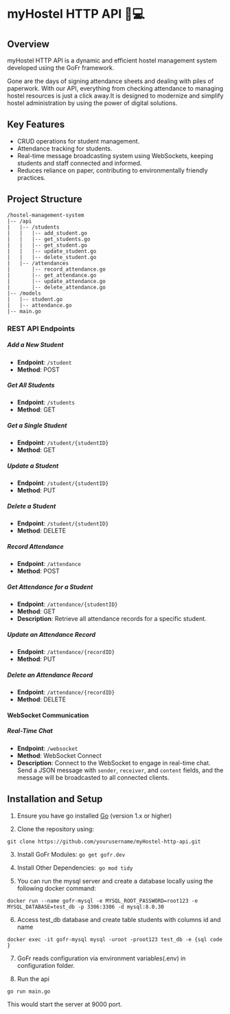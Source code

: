 # myHostel HTTP API 📝💻

## Overview

myHostel HTTP API is a dynamic and efficient hostel management system developed using the GoFr framework.

Gone are the days of signing attendance sheets and dealing with piles of paperwork. With our API, everything from checking attendance to managing hostel resources is just a click away.It is designed to modernize and simplify hostel administration by using the power of digital solutions.

## Key Features 

- CRUD operations for student management.
- Attendance tracking for students.
- Real-time message broadcasting system using WebSockets,  keeping students and staff connected and informed.
- Reduces reliance on paper, contributing to environmentally friendly practices.

## Project Structure
```
/hostel-management-system
|-- /api
|   |-- /students
|   |   |-- add_student.go
|   |   |-- get_students.go
|   |   |-- get_student.go
|   |   |-- update_student.go
|   |   |-- delete_student.go
|   |-- /attendances
|       |-- record_attendance.go
|       |-- get_attendance.go
|       |-- update_attendance.go
|       |-- delete_attendance.go
|-- /models
|   |-- student.go
|   |-- attendance.go
|-- main.go
```

### REST API Endpoints

##### Add a New Student
- **Endpoint**: `/student`
- **Method**: POST


##### Get All Students
- **Endpoint**: `/students`
- **Method**: GET

##### Get a Single Student
- **Endpoint**: `/student/{studentID}`
- **Method**: GET

##### Update a Student
- **Endpoint**: `/student/{studentID}`
- **Method**: PUT

##### Delete a Student
- **Endpoint**: `/student/{studentID}`
- **Method**: DELETE

##### Record Attendance
- **Endpoint**: `/attendance`
- **Method**: POST

##### Get Attendance for a Student
- **Endpoint**: `/attendance/{studentID}`
- **Method**: GET
- **Description**: Retrieve all attendance records for a specific student.

##### Update an Attendance Record
- **Endpoint**: `/attendance/{recordID}`
- **Method**: PUT

##### Delete an Attendance Record
- **Endpoint**: `/attendance/{recordID}`
- **Method**: DELETE


#### WebSocket Communication

##### Real-Time Chat
- **Endpoint**: `/websocket`
- **Method**: WebSocket Connect
- **Description**: Connect to the WebSocket to engage in real-time chat. Send a JSON message with `sender`, `receiver`, and `content` fields, and the message will be broadcasted to all connected clients.

## Installation and Setup


1. Ensure you have go installed [Go](https://golang.org/dl/) (version 1.x or higher)

2. Clone the repository using:
````
git clone https://github.com/yourusername/myHostel-http-api.git
````

3. Install GoFr Modules:
```go get gofr.dev```

4. Install Other Dependencies:```
go mod tidy```

5. You can run the mysql server and create a database locally using the following docker command:

``
docker run --name gofr-mysql -e MYSQL_ROOT_PASSWORD=root123 -e MYSQL_DATABASE=test_db -p 3306:3306 -d mysql:8.0.30
``

6. Access test_db database and create table students with columns id and name

``
docker exec -it gofr-mysql mysql -uroot -proot123 test_db -e {sql code }
``

7. GoFr reads configuration via environment variables(.env) in configuration folder.


8. Run the api
````
go run main.go
````
This would start the server at 9000 port.


